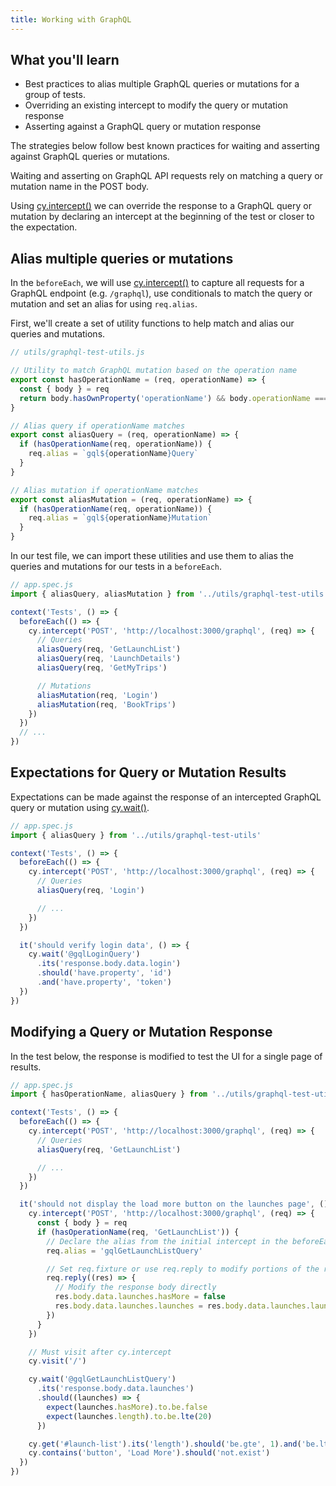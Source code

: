 ```yaml
---
title: Working with GraphQL
---
```


<Alert type="info">

## <Icon name="graduation-cap"/> What you'll learn

- Best practices to alias multiple GraphQL queries or mutations for a group of
  tests.
- Overriding an existing intercept to modify the query or mutation response
- Asserting against a GraphQL query or mutation response

</Alert>

The strategies below follow best known practices for waiting and asserting
against GraphQL queries or mutations.

Waiting and asserting on GraphQL API requests rely on matching a query or
mutation name in the POST body.

Using [cy.intercept()](/api/commands/intercept) we can override the response to
a GraphQL query or mutation by declaring an intercept at the beginning of the
test or closer to the expectation.

## Alias multiple queries or mutations

In the `beforeEach`, we will use [cy.intercept()](/api/commands/intercept) to
capture all requests for a GraphQL endpoint (e.g. `/graphql`), use conditionals
to match the query or mutation and set an alias for using `req.alias`.

First, we'll create a set of utility functions to help match and alias our
queries and mutations.

```js
// utils/graphql-test-utils.js

// Utility to match GraphQL mutation based on the operation name
export const hasOperationName = (req, operationName) => {
  const { body } = req
  return body.hasOwnProperty('operationName') && body.operationName === operationName
}

// Alias query if operationName matches
export const aliasQuery = (req, operationName) => {
  if (hasOperationName(req, operationName)) {
    req.alias = `gql${operationName}Query`
  }
}

// Alias mutation if operationName matches
export const aliasMutation = (req, operationName) => {
  if (hasOperationName(req, operationName)) {
    req.alias = `gql${operationName}Mutation`
  }
}
```

In our test file, we can import these utilities and use them to alias the
queries and mutations for our tests in a `beforeEach`.

```js
// app.spec.js
import { aliasQuery, aliasMutation } from '../utils/graphql-test-utils'

context('Tests', () => {
  beforeEach(() => {
    cy.intercept('POST', 'http://localhost:3000/graphql', (req) => {
      // Queries
      aliasQuery(req, 'GetLaunchList')
      aliasQuery(req, 'LaunchDetails')
      aliasQuery(req, 'GetMyTrips')

      // Mutations
      aliasMutation(req, 'Login')
      aliasMutation(req, 'BookTrips')
    })
  })
  // ...
})
```

## Expectations for Query or Mutation Results

Expectations can be made against the response of an intercepted GraphQL query or
mutation using [cy.wait()](/api/commands/wait).

```js
// app.spec.js
import { aliasQuery } from '../utils/graphql-test-utils'

context('Tests', () => {
  beforeEach(() => {
    cy.intercept('POST', 'http://localhost:3000/graphql', (req) => {
      // Queries
      aliasQuery(req, 'Login')

      // ...
    })
  })

  it('should verify login data', () => {
    cy.wait('@gqlLoginQuery')
      .its('response.body.data.login')
      .should('have.property', 'id')
      .and('have.property', 'token')
  })
})
```

## Modifying a Query or Mutation Response

In the test below, the response is modified to test the UI for a single page of
results.

```js
// app.spec.js
import { hasOperationName, aliasQuery } from '../utils/graphql-test-utils'

context('Tests', () => {
  beforeEach(() => {
    cy.intercept('POST', 'http://localhost:3000/graphql', (req) => {
      // Queries
      aliasQuery(req, 'GetLaunchList')

      // ...
    })
  })

  it('should not display the load more button on the launches page', () => {
    cy.intercept('POST', 'http://localhost:3000/graphql', (req) => {
      const { body } = req
      if (hasOperationName(req, 'GetLaunchList')) {
        // Declare the alias from the initial intercept in the beforeEach
        req.alias = 'gqlGetLaunchListQuery'

        // Set req.fixture or use req.reply to modify portions of the response
        req.reply((res) => {
          // Modify the response body directly
          res.body.data.launches.hasMore = false
          res.body.data.launches.launches = res.body.data.launches.launches.slice(5)
        })
      }
    })

    // Must visit after cy.intercept
    cy.visit('/')

    cy.wait('@gqlGetLaunchListQuery')
      .its('response.body.data.launches')
      .should((launches) => {
        expect(launches.hasMore).to.be.false
        expect(launches.length).to.be.lte(20)
      })

    cy.get('#launch-list').its('length').should('be.gte', 1).and('be.lt', 20)
    cy.contains('button', 'Load More').should('not.exist')
  })
})
```
